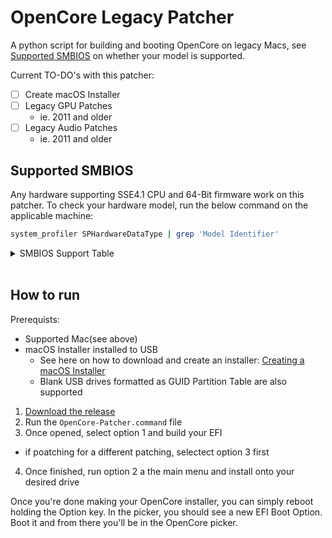 # OpenCore Legacy Patcher

A python script for building and booting OpenCore on legacy Macs, see [Supported SMBIOS](#supported-smbios) on whether your model is supported.

Current TO-DO's with this patcher:

* [ ] Create macOS Installer
* [ ] Legacy GPU Patches
  * ie. 2011 and older
* [ ] Legacy Audio Patches
  * ie. 2011 and older

## Supported SMBIOS

Any hardware supporting SSE4.1 CPU and 64-Bit firmware work on this patcher. To check your hardware model, run the below command on the applicable machine:

```bash
system_profiler SPHardwareDataType | grep 'Model Identifier'
```

<details>
<summary>SMBIOS Support Table</summary>

```
MacBook5,1
MacBook5,2
MacBook6,1
MacBook7,1

MacBookAir2,1
MacBookAir3,1
MacBookAir3,2
MacBookAir4,1
MacBookAir4,2
MacBookAir5,1
MacBookAir5,2

MacBookPro3,1
MacBookPro4,1
MacBookPro5,1
MacBookPro5,2
MacBookPro5,3
MacBookPro5,4
MacBookPro5,5
MacBookPro6,1
MacBookPro6,2
MacBookPro7,1
MacBookPro8,1
MacBookPro8,2
MacBookPro8,3
MacBookPro9,1
MacBookPro9,2
MacBookPro10,1
MacBookPro10,2

Macmini3,1
Macmini4,1
Macmini5,1
Macmini5,2
Macmini5,3
Macmini6,1
Macmini6,2

iMac7,1
iMac8,1
iMac9,1
iMac10,1
iMac11,1
iMac11,2
iMac11,3
iMac12,1
iMac12,2
iMac13,1
iMac13,2
iMac14,1
iMac14,2
iMac14,3

MacPro3,1
MacPro4,1
MacPro5,1

Xserve3,1
```

</details>
<br>

## How to run

Prerequists:

* Supported Mac(see above)
* macOS Installer installed to USB
  * See here on how to download and create an installer: [Creating a macOS Installer](https://dortania.github.io/OpenCore-Install-Guide/installer-guide/mac-install.html)
  * Blank USB drives formatted as GUID Partition Table are also supported

1. [Download the release](https://github.com/dortania/Opencore-Legacy-Patcher/releases)
2. Run the `OpenCore-Patcher.command` file
3. Once opened, select option 1 and build your EFI
  * if poatching for a different patching, selectect option 3 first
4. Once finished, run option 2 a the main menu and install onto your desired drive

Once you're done making your OpenCore installer, you can simply reboot holding the Option key. In the picker, you should see a new EFI Boot Option. Boot it and from there you'll be in the OpenCore picker.